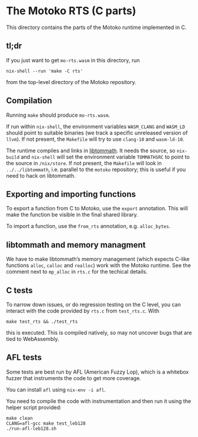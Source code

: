 The Motoko RTS (C parts)
=============================

This directory contains the parts of the Motoko runtime implemented in C.

tl;dr
-----

If you just want to get `mo-rts.wasm` in this directory, run

    nix-shell --run 'make -C rts'

from the top-level directory of the Motoko repository.

Compilation
-----------

Running `make` should produce `mo-rts.wasm`.

If run within `nix-shell`, the environment variables `WASM_CLANG` and `WASM_LD`
should point to suitable binaries (we track a specific unreleased version of
`llvm`). If not present, the `Makefile` will try to use `clang-10` and
`wasm-ld-10`.

The runtime compiles and links in [libtommath]. It needs the source, so
`nix-build` and `nix-shell` will set the environment variable `TOMMATHSRC` to
point to the source in `/nix/store`.
If not present, the `Makefile` will look in `../../libtommath`, i.e. parallel to the 
`motoko` repository; this is useful if you need to hack on libtommath.

[libtommath]: https://github.com/libtom/libtommath

Exporting and importing functions
---------------------------------

To export a function from C to Motoko, use the `export` annotation. This
will make the function be visible in the final shared library.

To import a function, use the `from_rts` annotation, e.g. `alloc_bytes`.


libtommath and memory managment
-------------------------------

We have to make libtommath’s memory management (which expects C-like functions
`alloc`, `calloc` and `realloc`) work with the Motoko runtime. See the
comment next to `mp_alloc` in `rts.c` for the techical details.

C tests
-------

To narrow down issues, or do regression testing on the C level, you can interact
with the code provided by `rts.c` from `test_rts.c`. With

    make test_rts && ./test_rts

this is executed. This is compiled natively, so may not uncover bugs that are tied to
WebAssembly.

AFL tests
---------

Some tests are best run by AFL (American Fuzzy Lop), which is a whitebox
fuzzer that instruments the code to get more coverage.

You can install `afl` using `nix-env -i afl`.

You need to compile the code with instrumentation and then run it using the
helper script provided:

```
make clean
CLANG=afl-gcc make test_leb128
./run-afl-leb128.sh
```



